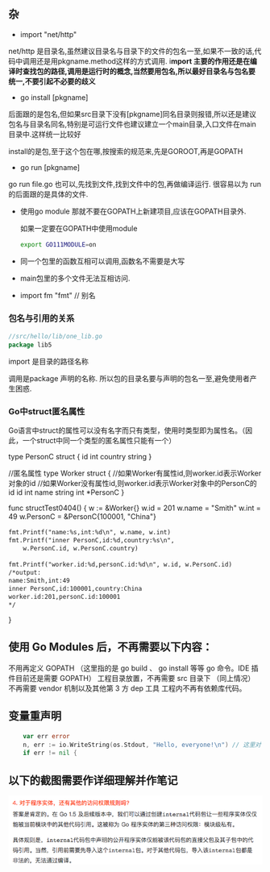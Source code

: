 ## 杂

* import "net/http" 

net/http 是目录名,虽然建议目录名与目录下的文件的包名一至,如果不一致的话,代码中调用还是用pkgname.method这样的方式调用.  i**mport 主要的作用还是在编译时查找包的路径,调用是运行时的概念,当然要用包名,所以最好目录名与包名要统一,不要引起不必要的歧义**

* go install [pkgname]  

后面跟的是包名,但如果src目录下没有[pkgname]同名目录则报错,所以还是建议包名与目录名同名,特别是可运行文件也建议建立一个main目录,入口文件在main目录中.这样统一比较好

install的是包,至于这个包在哪,按搜索的规范来,先是GOROOT,再是GOPATH

* go run [pkgname]

go run file.go 也可以,先找到文件,找到文件中的包,再做编译运行.   很容易以为 run的后面跟的是具体的文件.

* 使用go module 那就不要在GOPATH上新建项目,应该在GOPATH目录外.

  如果一定要在GOPATH中使用module 

  ```sh
  export GO111MODULE=on
  ```

  

* 同一个包里的函数互相可以调用,函数名不需要是大写

* main包里的多个文件无法互相访问.

* import fm "fmt"   // 别名



### 包名与引用的关系

```go
//src/hello/lib/one_lib.go
package lib5  
```

import 是目录的路径名称

调用是package 声明的名称.   所以包的目录名要与声明的包名一至,避免使用者产生困惑.



### Go中struct匿名属性

Go语言中struct的属性可以没有名字而只有类型，使用时类型即为属性名。（因此，一个struct中同一个类型的匿名属性只能有一个）

type PersonC struct {
	id      int
	country string
}

//匿名属性
type Worker struct {
	//如果Worker有属性id,则worker.id表示Worker对象的id
	//如果Worker没有属性id,则worker.id表示Worker对象中的PersonC的id
	id   int
	name string
	int
	*PersonC
}

func structTest0404() {
	w := &Worker{}
	w.id = 201
	w.name = "Smith"
	w.int = 49
	w.PersonC = &PersonC{100001, "China"}

	fmt.Printf("name:%s,int:%d\n", w.name, w.int)
	fmt.Printf("inner PersonC,id:%d,country:%s\n",
		w.PersonC.id, w.PersonC.country)
	
	fmt.Printf("worker.id:%d,personC.id:%d\n", w.id, w.PersonC.id)
	/*output:
	name:Smith,int:49
	inner PersonC,id:100001,country:China
	worker.id:201,personC.id:100001
	*/
}




## 使用 Go Modules 后，不再需要以下内容：

不用再定义 GOPATH （这里指的是 go build 、 go install 等等 go 命令。IDE 插件目前还是需要 GOPATH）
工程目录放置，不再需要 src 目录下 （同上情况）
不再需要 vendor 机制以及其他第 3 方 dep 工具
工程内不再有依赖库代码。



## 变量重声明

```go
	var err error
	n, err := io.WriteString(os.Stdout, "Hello, everyone!\n") // 这里对`err`进行了重声明。
	if err != nil {
```



## **以下的截图需要作详细理解并作笔记**

![image-20180912170625363](../../assets/image-20180912170625363.png)

